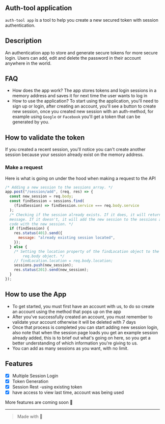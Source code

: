 ## Auth-tool application

`auth-tool app` is a tool to help you create a new secured token with session authentication.

## Description

An authentication app to store and generate secure tokens for more secure login. Users can add, edit and delete the password in their account anywhere in the world.

## FAQ

*   How does the app work? The app stores tokens and login sessions in a memory address and saves it for next time the user wants to log in
*   How to use the application? To start using the application, you'll need to sign up or login, after creating an account, you'll see a button to create new session, once you created new session with an auth-method, for example using `Google` or `Facebook` you'll get a token that can be generated by you.

## How to validate the token

If you created a recent session, you'll notice you can't create another session because your session already exist on the memory address.

### Make a request

Here is what is going on under the hood when making a request to the API

```javascript
/* Adding a new session to the sessions array. */
app.post("/session/add", (req, res) => {
  const new_session = req.body;
  const findSession = sessions.find(
    (findSession) => findSession.service === req.body.service
  );
  /* Checking if the session already exists. If it does, it will return a 401 status code with a
  message. If it doesn't, it will add the new session to the sessions array and return a 201 status
  code with the new session. */
  if (findSession) {
    res.status(401).send({
      message: "already existing session located",
    });
  } else {
    /* Setting the location property of the findLocation object to the location property of the
        req.body object. */
    // findLocation.location = req.body.location;
    sessions.push(new_session);
    res.status(201).send(new_session);
  }
});
```

## How to use the App

*   To get started, you must first have an account with us, to do so create an account using the method that pops up on the app
*   After you've successfully created an account, you must remember to validate your account otherwise it will be deleted with 7 days
*   Once that process is completed you can start adding new session login, also note that when the session page loads you get an example session already added, this is to brief out what's going on here, so you get a better understanding of which information you're giving to us.
*   You can add as many sessions as you want, with no limit.

## Features

*   [x] Multiple Session Login
*   [x] Token Generation
*   [x] Session Rest -using existing token
*   [x] have access to view last time, account was being used

More features are coming soon 👐

---

> Made with 💖